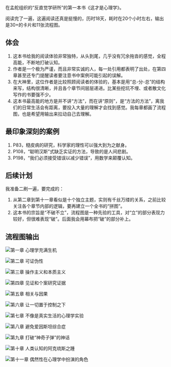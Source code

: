 在孟舵组织的“反直觉学研所”的第一本书《这才是心理学》。

阅读完了一遍，这遍阅读还真是挺慢的，历时18天，耗时在20个小时左右，输出是30+的卡片和11张流程图。

## 体会

1. 这本书给我的阅读体验非常独特，从头到尾，几乎没有冗余拖沓的感觉，全程高能，不断地打破认知。
2. 作者是一个极为严谨，而且非常实诚的人，每一处引用都表明了出处，在第四章甚至还专门提醒读者要注意书中案例可能引起的误解。
3. 在大神里，这位作者是比较照顾阅读者的体验的，基本是用“总-分-总”的结构来写，结构很清晰，并且各个章节间层层递进。比某些挖坑不埋、或者散文化写作的书要强不少。
4.  这本书最高能的地方是并不讲“方法”，而在讲“原则”，是“方法的方法”，离我们的日常生活会有距离，要投入大量的理解才会找到感觉。我每章都画了流程图，也是希望用输出来拉动自己去理解。

## 最印象深刻的案例

1. P83，糙皮病的研究，科学家的理性可以强大到为之献身。
2. P108，“聪明汉斯”式缺乏实证的方法，导致的是人间悲剧。
3. P198，“我们必须接受错误以减少错误”，用数学来颠覆认知。

## 后续计划

我准备二刷一遍，要完成的：

1.  从第二章到第十一章看似是十个独立主题，实则有千丝万缕的关系，之前比较关注各个章节内部的逻辑，要再建立一个全书的“拼图”。
2.  这本书的宗旨是“不破不立”，流程图是一种先验的工具，对“立”的部分表现力较好，但很难表现“破”。后面我会用幕布把“破”的部分补上。

## 流程图输出

![第一章 心理学充满生机](http://upload-images.jianshu.io/upload_images/4289510-74706c2aabe51a1a.png?imageMogr2/auto-orient/strip%7CimageView2/2/w/1240)

![第二章 可证伪性](http://upload-images.jianshu.io/upload_images/4289510-0a4dc71d2a70cb9c.png?imageMogr2/auto-orient/strip%7CimageView2/2/w/1240)

![第三章 操作主义和本质主义](http://upload-images.jianshu.io/upload_images/4289510-b6b0e998b5877e5f.png?imageMogr2/auto-orient/strip%7CimageView2/2/w/1240)

![第四章 见证和个案研究证据](http://upload-images.jianshu.io/upload_images/4289510-f95563fc4744c0d0.png?imageMogr2/auto-orient/strip%7CimageView2/2/w/1240)

![第五章 相关与因果](http://upload-images.jianshu.io/upload_images/4289510-ba1c15f42f786c4f.png?imageMogr2/auto-orient/strip%7CimageView2/2/w/1240)

![第六章 让一切置于控制之下](http://upload-images.jianshu.io/upload_images/4289510-6a86f7b4d2aa4be4.png?imageMogr2/auto-orient/strip%7CimageView2/2/w/1240)

![第七章 不像是真实生活的心理学实验](http://upload-images.jianshu.io/upload_images/4289510-b293f4b3d2708b53.png?imageMogr2/auto-orient/strip%7CimageView2/2/w/1240)

![第八章 避免爱因斯坦综合症](http://upload-images.jianshu.io/upload_images/4289510-bdf698e648b8c421.png?imageMogr2/auto-orient/strip%7CimageView2/2/w/1240)

![第九章 打破“神奇子弹”的神话](http://upload-images.jianshu.io/upload_images/4289510-0ce9243e3b21c70c.png?imageMogr2/auto-orient/strip%7CimageView2/2/w/1240)

![第十章 人类认知的阿克琉斯之踵](http://upload-images.jianshu.io/upload_images/4289510-bfaf7dd333a2603a.png?imageMogr2/auto-orient/strip%7CimageView2/2/w/1240)

![第十一章 偶然性在心理学中扮演的角色](http://upload-images.jianshu.io/upload_images/4289510-3c29ac7f1eece250.png?imageMogr2/auto-orient/strip%7CimageView2/2/w/1240)
